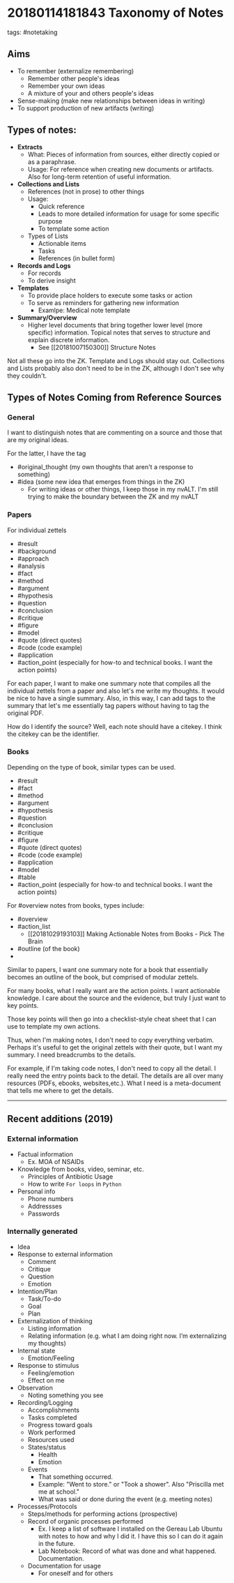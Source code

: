 # 20180114181843 Taxonomy of Notes
tags:  #notetaking 

## Aims

- To remember (externalize remembering)
	- Remember other people's ideas
	- Remember your own ideas
	- A mixture of your and others people's ideas
- Sense-making (make new relationships between ideas in writing)
- To support production of new artifacts (writing)

## Types of notes:

- **Extracts**
	- What: Pieces of information from sources, either directly copied or as a paraphrase. 
	- Usage: For reference when creating new documents or artifacts. Also for long-term retention of useful information.
- **Collections and Lists**
	- References (not in prose) to other things
	- Usage:
		- Quick reference
		- Leads to more detailed information for usage for some specific purpose
		- To template some action
	- Types of Lists
		- Actionable items
		- Tasks
		- References (in bullet form)
- **Records and Logs**
	- For records
	- To derive insight
- **Templates**
	- To provide place holders to execute some tasks or action
	- To serve as reminders for gathering new information 
		- Examlpe: Medical note template
- **Summary/Overview**
	- Higher level documents that bring together lower level (more specific) information. Topical notes that serves to structure and explain discrete information. 
		- See [[20181007150300]] Structure Notes

Not all these go into the ZK. Template and Logs should stay out. Collections and Lists probably also don't need to be in the ZK, although I don't see why they couldn't. 


## Types of Notes Coming from Reference Sources

### General

I want to distinguish notes that are commenting on a source and those that are my original ideas. 

For the latter, I have the tag 

- #original_thought (my own thoughts that aren't a response to something)
- #idea (some new idea that emerges from things in the ZK)
	- For writing ideas or other things, I keep those in my nvALT. I'm still trying to make the boundary between the ZK and my nvALT 

### Papers

For individual zettels

- #result
- #background
- #approach 
- #analysis
- #fact 
- #method
- #argument 
- #hypothesis 
- #question 
- #conclusion 
- #critique 
- #figure
- #model
- #quote (direct quotes)
- #code (code example)
- #application 
- #action_point (especially for how-to and technical books. I want the action points) 


For each paper, I want to make one summary note that compiles all the individual zettels from a paper and also let's me write my thoughts. It would be nice to have a single summary. Also, in this way, I can add tags to the summary that let's me essentially tag papers without having to tag the original PDF. 

How do I identify the source? Well, each note should have a citekey. I think the citekey can be the identifier. 


### Books

Depending on the type of book, similar types can be used.     

- #result
- #fact 
- #method
- #argument 
- #hypothesis 
- #question 
- #conclusion 
- #critique 
- #figure
- #quote (direct quotes)
- #code (code example)
- #application 
- #model
- #table
- #action_point (especially for how-to and technical books. I want the action points) 

For #overview notes from books, types include:

- #overview
- #action_list
	- [[20181029193103]] Making Actionable Notes from Books - Pick The Brain 
- #outline (of the book)
- 

Similar to papers, I want one summary note for a book that essentially becomes an outline of the book, but comprised of modular zettels. 

For many books, what I really want are the action points. I want actionable knowledge. I care about the source and the evidence, but truly I just want to key points. 

Those key points will then go into a checklist-style cheat sheet that I can use to template my own actions. 

Thus, when I'm making notes, I don't need to copy everything verbatim. Perhaps it's useful to get the original zettels with their quote, but I want my summary. I need breadcrumbs to the details.

For example, if I'm taking code notes, I don't need to copy all the detail. I really need the entry points back to the detail. The details are all over many resources (PDFs, ebooks, websites,etc.). What I need is a meta-document that tells me where to get the details. 

------
## Recent additions (2019)

### External information   
 
- Factual information
	- Ex. MOA of NSAIDs
- Knowledge from books, video, seminar, etc.
	- Principles of Antibiotic Usage
	- How to write `For loops` in `Python`
- Personal info
	- Phone numbers
	- Addressses
	- Passwords
	
### Internally generated
- Idea
- Response to external information
	- Comment
	- Critique
	- Question 
	- Emotion
- Intention/Plan
	- Task/To-do
	- Goal
	- Plan
- Externalization of thinking
	- Listing information
	- Relating information (e.g. what I am doing right now. I’m externalizing my thoughts)
- Internal state
	- Emotion/Feeling
- Response to stimulus
	- Feeling/emotion
	- Effect on me
- Observation
	- Noting something you see
- Recording/Logging
	- Accomplishments
	- Tasks completed
	- Progress toward goals
	- Work performed
	- Resources used
	- States/status
		- Health
		- Emotion
	- Events
		- That something occurred. 
		- Example: "Went to store." or "Took a shower". Also "Priscilla met me at school."
		- What was said or done during the event (e.g. meeting notes)
- Processes/Protocols
	- Steps/methods for performing actions (prospective)
	- Record of organic processes performed
		- Ex. I keep a list of software I installed on the Gereau Lab Ubuntu with notes to how and why I did it. I have this so I can do it again in the future. 
		- Lab Notebook: Record of what was done and what happened. Documentation.
	- Documentation for usage
		- For oneself and for others

